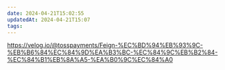 ```yaml
---
date: 2024-04-21T15:02:55
updatedAt: 2024-04-21T15:07
tags: 
---
```

https://velog.io/@tosspayments/Feign-%EC%BD%94%EB%93%9C-%EB%B6%84%EC%84%9D%EA%B3%BC-%EC%84%9C%EB%B2%84-%EC%84%B1%EB%8A%A5-%EA%B0%9C%EC%84%A0